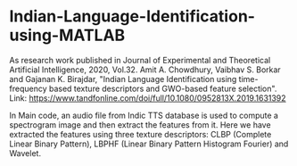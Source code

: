 # Indian-Language-Identification-using-MATLAB

As research work published in Journal of Experimental and Theoretical Artificial Intelligence, 2020, Vol.32. Amit A. Chowdhury, Vaibhav S. Borkar and Gajanan K. Birajdar, "Indian Language Identification using time-frequency based texture descriptors and GWO-based feature selection".
Link: https://www.tandfonline.com/doi/full/10.1080/0952813X.2019.1631392

In Main code, an audio file from Indic TTS database is used to compute a spectrogram image and then extract the features from it. Here we have extracted the features using three texture descriptors: CLBP (Complete Linear Binary Pattern), LBPHF (Linear Binary Pattern Histogram Fourier) and Wavelet.
